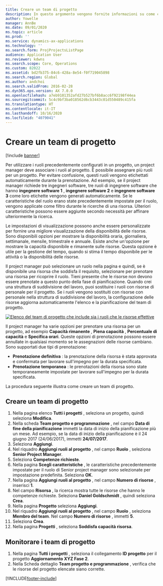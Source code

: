 ```yaml
---
title: Creare un team di progetto
description: In questo argomento vengono fornite informazioni su come creare e gestire i team di progetto.
author: Yowelle
manager: AnnBe
ms.date: 09/01/2020
ms.topic: article
ms.prod: ''
ms.service: dynamics-ax-applications
ms.technology: ''
ms.search.form: ProjProjectsListPage
audience: Application User
ms.reviewer: kdwns
ms.search.scope: Core, Operations
ms.custom: 82022
ms.assetid: bd2fb375-84c6-428a-8e54-f0f719045898
ms.search.region: Global
ms.author: andchoi
ms.search.validFrom: 2016-02-28
ms.dyn365.ops.version: AX 7.0.0
ms.openlocfilehash: a7eb9101352afd27b527bf6b8acc6f92198f44ea
ms.sourcegitcommit: 5c4c9bf3ba018562d6cb3443c01d550489c415fa
ms.translationtype: HT
ms.contentlocale: it-IT
ms.lasthandoff: 10/16/2020
ms.locfileid: "4079041"
---
```

# <a name="create-a-project-team"></a>Creare un team di progetto

[!include [banner](../includes/banner.md)]

Per utilizzare i ruoli precedentemente configurati in un progetto, un project manager deve associare i ruoli al progetto. È possibile assegnare più ruoli per un progetto. Per evitare confusione, questi ruoli vengono etichettati automaticamente durante la prenotazione. Ad esempio, se il project manager richiede tre ingegneri software, tre ruoli di ingegnere software che hanno **ingegnere software 1** , **ingegnere software 2** e **ingegnere software 3** come loro etichette vengono generati automaticamente. Se le caratteristiche del ruolo erano state precedentemente impostate per il ruolo, vengono applicate come filtro durante le ricerche di una risorsa. Ulteriori caratteristiche possono essere aggiunte secondo necessità per affinare ulteriormente la ricerca.

Le impostazioni di visualizzazione possono anche essere personalizzate per fornire una migliore visualizzazione della disponibilità delle risorse. Sono disponibili opzioni per mostrare la disponibilità oraria, giornaliera, settimanale, mensile, trimestrale e annuale. Esiste anche un'opzione per mostrare la capacità disponibile e rimanente sulle risorse. Questa opzione è utile per la gestione del tempo, quando si stima il tempo disponibile per le attività o la disponibilità delle risorse.

Il project manager può selezionare un ruolo nella pagina e quindi, se è disponibile una risorsa che soddisfa il requisito, selezionare per prenotare una risorsa per ricoprire il ruolo. Tieni presente che le risorse non devono essere prenotate a questo punto della fase di pianificazione. Quando crei una struttura di suddivisione del lavoro, puoi sostituire i ruoli con risorse di personale per il progetto. Se i ruoli vengono sostituiti con risorse con personale nella struttura di suddivisione del lavoro, la configurazione delle risorse aggiorna automaticamente l'elenco e la pianificazione del team di progetto.

[![Elenco del team di progetto che include sia i ruoli che le risorse effettive](./media/projectresourcing03-1024x368.jpg)](./media/projectresourcing03.jpg) 

Il project manager ha varie opzioni per prenotare una risorsa per un progetto, ad esempio **Capacità rimanente** , **Piena capacità** , **Percentuale di capacità** e **Specifica orari**. Queste opzioni di prenotazione possono essere annullate in qualsiasi momento se le assegnazioni delle risorse cambiano. Sono supportati due tipi di prenotazione:

- **Prenotazione definitiva** : la prenotazione della risorsa è stata approvata e confermata per lavorare sull'impegno per la durata specificata.
- **Prenotazione temporanea** : le prenotazioni della risorsa sono state temporaneamente impostate per lavorare sull'impegno per la durata specificata.

La procedura seguente illustra come creare un team di progetto.

## <a name="create-a-project-team"></a>Creare un team di progetto

1. Nella pagina elenco **Tutti i progetti** , seleziona un progetto, quindi seleziona **Modifica**.
2. Nella scheda **Team progetto e programmazione** , nel campo **Data di fine della pianificazione** immetti la data di inizio della pianificazione più un mese. Ad esempio, se la data di inizio della pianificazione è il 24 giugno 2017 (24/06/2017), immetti **24/07/2017**.
3. Seleziona **Aggiungi**.
4. Nel riquadro  **Aggiungi ruoli al progetto** , nel campo **Ruolo** , seleziona **Senior Project Manager**.
5. Seleziona **Competenze richieste**.
6. Nella pagina **Scegli caratteristiche** , le caratteristiche precedentemente impostate per il ruolo di Senior project manager sono selezionate per impostazione predefinita. Seleziona **OK**.
7. Nella pagina **Aggiungi ruoli al progetto** , nel campo **Numero di risorse** , inserisci **1**.
8. Nel campo **Risorsa** , la ricerca mostra tutte le risorse che hanno le competenze richieste. Seleziona **Daniel Goldschmidt** , quindi seleziona **Crea**.
9. Nella pagina **Progetto** seleziona **Aggiungi**.
10. Nel riquadro  **Aggiungi ruoli al progetto** , nel campo **Ruolo** , seleziona **Membro del team**. Nel campo **Numero di risorse** , immetti **5**.
11. Seleziona **Crea**.
12. Nella pagina **Progetti** , seleziona **Soddisfa capacità risorsa**.

## <a name="monitor-project-teams"></a>Monitorare i team di progetto
1. Nella pagina **Tutti i progetti** , seleziona il collegamento **ID progetto** per il progetto **Aggiornamento XYZ Fase 2**.
2. Nella Scheda dettaglio **Team progetto e programmazione** , verifica che le risorse del progetto elencate siano corrette.


[!INCLUDE[footer-include](../includes/footer-banner.md)]